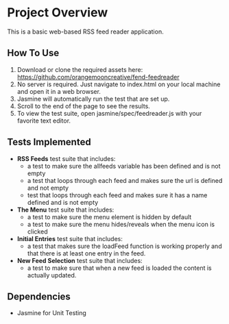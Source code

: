 # Project Overview

This is a basic web-based RSS feed reader application.


## How To Use

1. Download or clone the required assets here: https://github.com/orangemooncreative/fend-feedreader
2. No server is required. Just navigate to index.html on your local machine and open it in a web browser.
3. Jasmine will automatically run the test that are set up.
4. Scroll to the end of the page to see the results.
5. To view the test suite, open jasmine/spec/feedreader.js with your favorite text editor.

## Tests Implemented
- **RSS Feeds** test suite that includes:
  - a test to make sure the allfeeds variable has been defined and is not empty
  - a test that loops through each feed and makes sure the url is defined and not empty
  - test that loops through each feed and makes sure it has a name defined and is not empty
- **The Menu** test suite that includes:
  - a test to make sure the menu element is hidden by default
  - a test to make sure the menu hides/reveals when the menu icon is clicked
- **Initial Entries** test suite that includes:
  - a test that makes sure the loadFeed function is working properly and that there is at least one entry in the feed.
- **New Feed Selection** test suite that includes:
  - a test to make sure that when a new feed is loaded the content is actually updated.

## Dependencies

- Jasmine for Unit Testing

